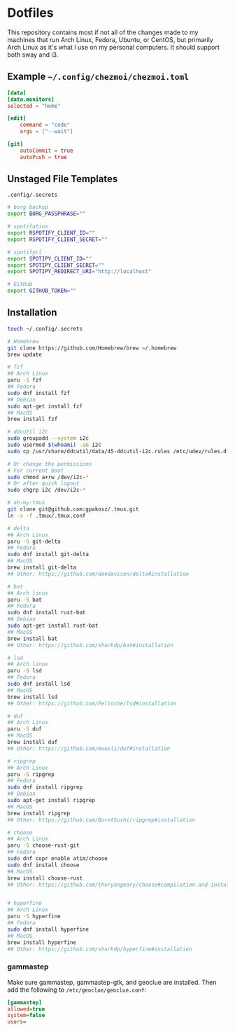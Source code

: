 
# Dotfiles

This repository contains most if not all of the changes made to my machines that run Arch Linux, Fedora, Ubuntu, or CentOS, but primarily Arch Linux as it's what I use on my personal computers. It should support both sway and i3.

## Example `~/.config/chezmoi/chezmoi.toml`

```toml
[data]
[data.monitors]
selected = "home"

[edit]
    command = "code"
    args = ["--wait"]

[git]
    autoCommit = true
    autoPush = true
```



## Unstaged File Templates


`.config/.secrets`
```zsh
# borg backup
export BORG_PASSPHRASE=""

# spotifatius
export RSPOTIFY_CLIENT_ID=""
export RSPOTIFY_CLIENT_SECRET=""

# spotifycl
export SPOTIPY_CLIENT_ID=""
export SPOTIPY_CLIENT_SECRET=""
export SPOTIPY_REDIRECT_URI="http://localhost"

# GitHub
export GITHUB_TOKEN=""
```

## Installation

```zsh
touch ~/.config/.secrets

# Homebrew
git clone https://github.com/Homebrew/brew ~/.homebrew
brew update

# fzf
## Arch Linux
paru -S fzf
## Fedora
sudo dnf install fzf
## Debian
sudo apt-get install fzf
## MacOS
brew install fzf

# ddcutil i2c
sudo groupadd --system i2c
sudo usermod $(whoami) -aG i2c
sudo cp /usr/share/ddcutil/data/45-ddcutil-i2c.rules /etc/udev/rules.d

# Or change the permissions
# For current boot
sudo chmod a+rw /dev/i2c-*
# Or after quick logout
sudo chgrp i2c /dev/i2c-*

# oh-my-tmux
git clone git@github.com:gpakosz/.tmux.git
ln -s -f .tmux/.tmux.conf

# delta
## Arch Linux
paru -S git-delta
## Fedora
sudo dnf install git-delta
## MacOS
brew install git-delta
## Other: https://github.com/dandavison/delta#installation

# bat
## Arch linux
paru -S bat
## Fedora
sudo dnf install rust-bat
## Debian
sudo apt-get install rust-bat
## MacOS
brew install bat
## Other: https://github.com/sharkdp/bat#installation

# lsd
## Arch linux
paru -S lsd
## Fedora
sudo dnf install lsd
## MacOS
brew install lsd
## Other: https://github.com/Peltoche/lsd#installation

# duf
## Arch Linux
paru -S duf
## MacOS
brew install duf
## Other: https://github.com/muesli/duf#installation

# ripgrep
## Arch Linux
paru -S ripgrep
## Fedora
sudo dnf install ripgrep
## Debian
sudo apt-get install ripgrep
## MacOS
brew install ripgrep
## Other: https://github.com/BurntSushi/ripgrep#installation

# choose
## Arch Linux
paru -S choose-rust-git
## Fedora
sudo dnf copr enable atim/choose
sudo dnf install choose
## MacOS
brew install choose-rust
## Other: https://github.com/theryangeary/choose#compilation-and-installation


# hyperfine
## Arch Linux
paru -S hyperfine
## Fedora
sudo dnf install hyperfine
## MacOS
brew install hyperfine
## Other: https://github.com/sharkdp/hyperfine#installation
```

### gammastep

Make sure gammastep, gammastep-gtk, and geoclue are installed. Then add the following to `/etc/geoclue/geoclue.conf`:

```ini
[gammastep]
allowed=true
system=false
users=
```
